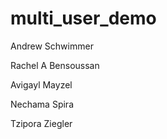 # multi_user_demo

Andrew Schwimmer

Rachel A Bensoussan

Avigayl Mayzel

Nechama Spira

Tzipora Ziegler

